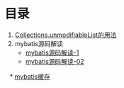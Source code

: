 # 目录
1. [Collections.unmodifiableList的用法](https://github.com/wang18140673019/LearningNotes/blob/master/unmodifiableList.md)
2. mybatis源码解读
    * [mybatis源码解读-1](https://github.com/wang18140673019/LearningNotes/blob/master/mybatis.md)
    * [mybatis源码解读-02](https://github.com/wang18140673019/LearningNotes/blob/master/mybatis-02.md)
    
    * [mybatis缓存](https://github.com/wang18140673019/LearningNotes/blob/master/mybatis-03.md)

